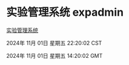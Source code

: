# 实验管理系统 expadmin
[实验管理系统](http://219.139.197.74:56808/expadmin-782313d2-e1b1-4ea7-932e-3a55e6a1a4d0/)

2024年 11月 01日 星期五 22:20:02 CST

2024年 11月 01日 星期五 14:20:02 GMT
